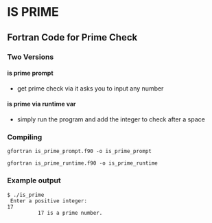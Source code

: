 # IS PRIME

## Fortran Code for Prime Check

### Two Versions

#### is prime prompt

- get prime check via it asks you to input any number

#### is prime via runtime var

- simply run the program and add the integer to check after a space

### Compiling

```
gfortran is_prime_prompt.f90 -o is_prime_prompt

gfortran is_prime_runtime.f90 -o is_prime_runtime
```

### Example output

```
$ ./is_prime 
 Enter a positive integer: 
17
          17 is a prime number.
```
